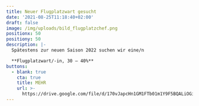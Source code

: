 ```yaml
---
title: Neuer Flugplatzwart gesucht
date: '2021-08-25T11:18:40+02:00'
draft: false
image: /img/uploads/bild_flugplatzchef.png
positionx: 50
positiony: 50
description: |-
  Spätestens zur neuen Saison 2022 suchen wir eine/n

  **Flugplatzwart/-in, 30 – 40%**
buttons:
  - blank: true
    cta: true
    title: MEHR
    url: >-
      https://drive.google.com/file/d/170vJapcHn1GM1FTb01m1Y9F5BQALiOGi/view?usp=sharing
---
```


